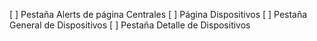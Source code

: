 [ ] Pestaña Alerts de página Centrales
[ ] Página Dispositivos
[ ] Pestaña General de Dispositivos
[ ] Pestaña Detalle de Dispositivos